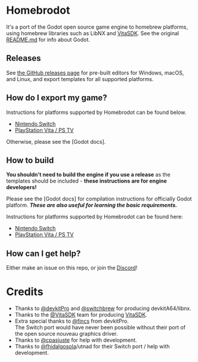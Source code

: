 # Homebrodot

It's a port of the Godot open source game engine to homebrew platforms,
using homebrew libraries such as LibNX and [VitaSDK].
See the original [README.md](./README.md) for info about Godot.

## Releases

See [the GitHub releases page](https://github.com/Hombrodot/godot/releases)
for pre-built editors for Windows, macOS, and Linux,
and export templates for all supported platforms.

## How do I export my game?

Instructions for platforms supported by Homebrodot can be found below.

- [Nintendo Switch](./BUILDING-switch.md#Exporting-for-Nintendo-Switch)
- [PlayStation Vita / PS TV](./BUILDING-vita.md#Exporting-for-PS-Vita-or-PS-TV)

Otherwise, please see the [Godot docs].

## How to build

**You shouldn't need to build the engine if you use a release** as the templates should be included -
**these instructions are for engine developers!**

Please see the [Godot docs]
for compilation instructions for officially Godot platform.
***These are also useful for learning the basic requirements.***

Instructions for platforms supported by Homebrodot can be found here:

- [Nintendo Switch](./BUILDING-switch.md#Building-for-Nintendo-Switch)
- [PlayStation Vita / PS TV](./BUILDING-vita.md#Building-for-PS-Vita-or-PS-TV)

## How can I get help?

Either make an issue on this repo, or join the [Discord](https://discord.gg/yUC3rUk "Homebrodot - Godot Homebrew Hub")!

# Credits

- Thanks to [@devkitPro] and [@switchbrew] for producing devkitA64/libnx.
- Thanks to the [@VitaSDK] team for producing [VitaSDK].
- Extra special thanks to [@fincs] from devkitPro.<br>
  The Switch port would have never been possible without their port of the open source nouveau graphics driver.
- Thanks to [@cpasjuste] for help with development.
- Thanks to [@fhidalgosola]/utnad for their Switch port / help with development.

[@devkitPro]:https://github.com/devkitPro
[@switchbrew]:https://github.com/switchbrew
[@fincs]:https://github.com/fincs
[@cpasjuste]:https://github.com/Cpasjuste
[@fhidalgosola]:https://github.com/fhidalgosola

[@VitaSDK]:https://github.com/VitaSDK
[VitaSDK]:https://vitasdk.org
